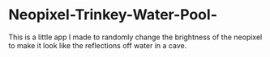# Neopixel-Trinkey-Water-Pool-
This is a little app I made to randomly change the brightness of the neopixel to make it look like the reflections off water in a cave.
